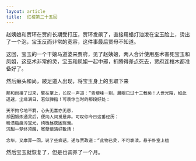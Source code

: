 ```yaml
---
layout: article
title:  红楼第二十五回
---
```


赵姨娘和贾环在贾府长期受打压，贾环发飙了，直接用蜡灯油泼在宝玉脸上，烫出了一个泡，宝玉反而非常的宽容，这件事最后贾母不知道。

这回，宝玉的一个干娘马道婆来贾府，见了赵姨娘，两人合计使用巫术害死宝玉和凤姐，这巫术非常的灵，宝玉和凤姐一起中邪，折腾得差点死去，贾府连棺木都准备好了。

然后癞头和尚，跛足道人出现，将宝玉身上的玉取下来

```
那和尚接了过来，擎在掌上，长叹一声道：“青埂峰一别，展眼已过十三载矣！人世光陰，如此迅速，尘缘满日，若似弹指！可羡你当时的那段好处：

天不拘兮地不羁，心头无喜亦无悲，
却因锻炼通灵后，便向人间觅是非。可叹你今日这番经历：
粉渍脂痕污宝光，绮栊昼夜困鸳鸯。
沉酣一梦终须醒，冤孽偿清好散场！

念毕，又摩弄一回，说了些疯话，递与贾政道：“此物已灵，不可亵渎，悬于卧室上槛
```

然后宝玉就恢复了，但是也调养了一个月。